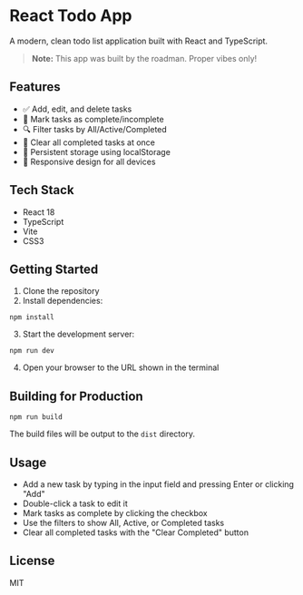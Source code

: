 # React Todo App

A modern, clean todo list application built with React and TypeScript.

> **Note:** This app was built by the roadman. Proper vibes only!

## Features

- ✅ Add, edit, and delete tasks
- 🔄 Mark tasks as complete/incomplete
- 🔍 Filter tasks by All/Active/Completed
- 🧹 Clear all completed tasks at once
- 💾 Persistent storage using localStorage
- 📱 Responsive design for all devices

## Tech Stack

- React 18
- TypeScript
- Vite
- CSS3

## Getting Started

1. Clone the repository
2. Install dependencies:
```
npm install
```
3. Start the development server:
```
npm run dev
```
4. Open your browser to the URL shown in the terminal

## Building for Production

```
npm run build
```

The build files will be output to the `dist` directory.

## Usage

- Add a new task by typing in the input field and pressing Enter or clicking "Add"
- Double-click a task to edit it
- Mark tasks as complete by clicking the checkbox
- Use the filters to show All, Active, or Completed tasks
- Clear all completed tasks with the "Clear Completed" button

## License

MIT
